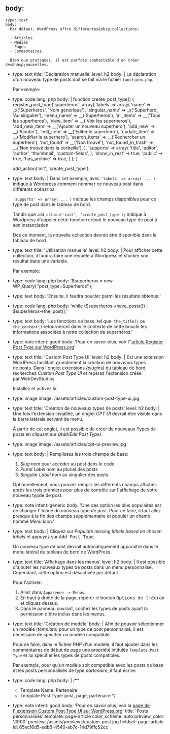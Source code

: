 body:
  -
    type: text
    body: |
      Par défaut, WordPress offre différentes&nbsp;collections: 
      
      - Articles
      - Médias
      - Pages
      - Commentaires. 
      
      Bien que pratiques, il est parfois souhaitable d'en créer des&nbsp;nouvelles.
  -
    type: text
    title: 'Déclaration manuelle'
    level: h2
    body: |
      La déclaration d'un nouveau type de posts doit se fait via le fichier&nbsp;`functions.php`.
      
      Par exemple:
  -
    type: code
    lang: php
    body: |
      function create_post_type() {
        register_post_type('superheros', 
          array(
            'labels' => array(
              'name' => _x('Superheros', 'Nom générique'),
              'singular_name' => _x('Superhero', 'Au singulier'),
              'menu_name' => __('Superheros'),
              'all_items' => __('Tous les superheros'),
              'view_item' => __('Voir les superheros'),
              'add_new_item' => __('Ajouter un nouveau superhero'),
              'add_new' => __('Ajouter'),
              'edit_item' => __('Editer le superhero'),
              'update_item' => __('Modifier le superhero'),
              'search_items' => __('Rechercher un superhero'),
              'not_found' => __('Non trouvé'),
              'not_found_in_trash' => __('Non trouvé dans la corbeille'),
            ),
            'supports' => array(
              'title', 
              'editor', 
              'author', 
              'thumbnail', 
              'custom-fields',
            ),
            'show_in_rest' => true,
            'public' => true,
            'has_archive' => true,
          )
        );
      }
      
      add_action('init', 'create_post_type');
  -
    type: text
    body: |
      Dans cet exemple, avec `'labels' => array( ... )` indique à Wordpress comment nommer ce nouveau post dans différents&nbsp;scénarios.
      
      `'supports' => array( ... )` indique les champs disponibles pour ce type de post dans le tableau de&nbsp;bord.
      
      Tandis que `add_action('init', 'create_post_type');` indique à Wordpress d'appeler cette fonction créant le nouveau type de post à son&nbsp;instanciation.
      
      Dès ce moment, la nouvelle collection devrait être disponible dans le tableau de&nbsp;bord.
  -
    type: text
    title: 'Utilisation manuelle'
    level: h2
    body: |
      Pour afficher cette collection, il faudra faire une requête à Wordpress et stocker son résultat dans une&nbsp;variable. 
      
      Par&nbsp;exemple:
  -
    type: code
    lang: php
    body: '$superheros = new WP_Query(''post_type=Superheros'');'
  -
    type: text
    body: 'Ensuite, il faudra boucler parmi les résultats&nbsp;obtenus:'
  -
    type: code
    lang: php
    body: 'while ($superheros->have_posts()) : $superheros->the_post();'
  -
    type: text
    body: 'Les fonctions de base, tel que: `the_title()` ou `the_content()` retourneront dans le contexte de cette boucle les informations associées à notre collection de&nbsp;superhéros.'
  -
    type: note
    intent: good
    body: 'Pour en savoir plus, voir l''[article Register Post Type sur WordPress.org](https://developer.wordpress.org/reference/functions/register_post_type/)'
  -
    type: text
    title: 'Custom Post Type UI'
    level: h2
    body: |
      Est une extension WordPress facilitant grandement la création de nouveaux types de&nbsp;posts. Dans l'onglet extensions _(plugins)_ du tableau de bord, recherchez _Custom Post Type UI_ et repérez l'extension créée par&nbsp;WebDevStudios.
      
      Installez et activez&nbsp;là.
  -
    type: image
    image: /assets/articles/custom-post-type-ui.jpg
  -
    type: text
    title: 'Création de nouveaux types de posts'
    level: h2
    body: |
      Une fois l'extension installée, un onglet _CPT UI_ devrait être visible dans la barre latérale servant de&nbsp;menu.
      
      À partir de cet onglet, il est possible de créer de nouveaux Types de posts en cliquant sur _(Add/Edit Post&nbsp;Type)_.
  -
    type: image
    image: /assets/articles/cpt-ui-preview.jpg
  -
    type: text
    body: |
      Remplissez les trois champs de&nbsp;base:
      
      1. _Slug_ nom pour accéder au post dans le&nbsp;code
      2. _Plural Label_ nom au pluriel des&nbsp;posts
      3. _Singular Label_ nom au singulier des&nbsp;posts
      
      Optionnellement, vous pouvez remplir les différents champs affichés après les trois premiers pour plus de contrôle sur l'affichage de votre nouveau typde de&nbsp;post.
  -
    type: note
    intent: generic
    body: 'Une des option les plus populaires est de changer l''icône du nouveau type de post. Pour ce faire, il faut allez presque à la fin des champs supplémentaire et populer un champ nommé _Menu&nbsp;Icon_.'
  -
    type: text
    body: |
      Cliquez sur _Populate missing labels based on chosen labels_ et appuyez sur <kbd>Add Post&nbsp;Type</kbd>.
      
      Un nouveau type de post devrait automatiquement apparaître dans le menu latéral du tableau de bord de&nbsp;WordPress.
  -
    type: text
    title: 'Affichage dans les menus'
    level: h2
    body: |
      Il est possible d'ajouter les nouveaux types de posts dans un menu personnalisé. Cependant, cette option est désactivée par&nbsp;défaut. 
      
      Pour&nbsp;l'activer:
      
      1. Allez dans `Apparence -> Menus`. 
      2. En haut à droite de la page, repérer le bouton <kbd>Options de l'écran</kbd> et cliquez&nbsp;dessus. 
      3. Dans le panneau ouvrant, cochez les types de posts ayant la permission d'être inclus dans les&nbsp;menus.
  -
    type: text
    title: 'Création de modèle'
    body: |
      Afin de pouvoir sélectionner un modèle _(template)_ pour un type de post personnalisé, il est nécessaire de spécifier un modèle&nbsp;compatible. 
      
      Pour ce faire, dans le fichier PHP d'un modèle, il faut ajouter dans les commentaires de début de page une propriété intitulée `Template Post Type` et lui spécifier les types de posts&nbsp;compatibles.
      
      Par exemple, pour qu'un modèle soit compatible avec les posts de base et les posts personnalisés de type _partenaire_, il faut&nbsp;écrire:
  -
    type: code
    lang: php
    body: |
      /**
       * Template Name: Partenaire
       * Template Post Type: post, page, partenaire
       */
  -
    type: note
    intent: good
    body: 'Pour en savoir plus, voir la [page de l''extension Custom Post Type UI sur&nbsp;WordPress.org](https://fr.wordpress.org/plugins/custom-post-type-ui/)'
title: 'Posts personnalisés'
template: page-article
color_scheme: auto
preview_color: '#000'
preview: /assets/previews/custom-post.jpg
fieldset: page-article
id: 65ec16d5-edb5-4540-ab7c-14d79ffc52cc
